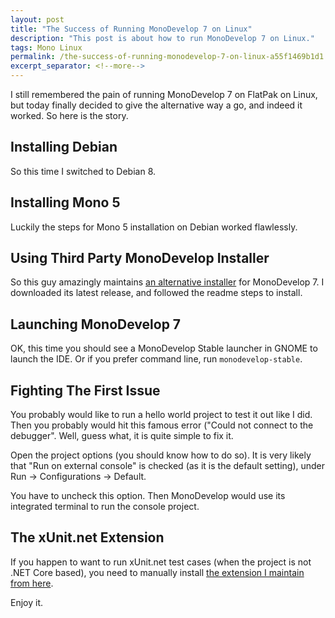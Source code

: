 ```yaml
---
layout: post
title: "The Success of Running MonoDevelop 7 on Linux"
description: "This post is about how to run MonoDevelop 7 on Linux."
tags: Mono Linux
permalink: /the-success-of-running-monodevelop-7-on-linux-a55f1469b1d1
excerpt_separator: <!--more-->
---
```

I still remembered the pain of running MonoDevelop 7 on FlatPak on Linux, but today finally decided to give the alternative way a go, and indeed it worked. So here is the story.
<!--more-->

## Installing Debian
So this time I switched to Debian 8.

## Installing Mono 5
Luckily the steps for Mono 5 installation on Debian worked flawlessly.

## Using Third Party MonoDevelop Installer
So this guy amazingly maintains [an alternative installer](https://github.com/cra0zy/monodevelop-run-installer) for MonoDevelop 7. I downloaded its latest release, and followed the readme steps to install.

## Launching MonoDevelop 7
OK, this time you should see a MonoDevelop Stable launcher in GNOME to launch the IDE. Or if you prefer command line, run `monodevelop-stable`.

## Fighting The First Issue

You probably would like to run a hello world project to test it out like I did. Then you probably would hit this famous error ("Could not connect to the debugger". Well, guess what, it is quite simple to fix it.

Open the project options (you should know how to do so). It is very likely that "Run on external console" is checked (as it is the default setting), under Run -> Configurations -> Default.

You have to uncheck this option. Then MonoDevelop would use its integrated terminal to run the console project.

## The xUnit.net Extension

If you happen to want to run xUnit.net test cases (when the project is not .NET Core based), you need to manually install [the extension I maintain from here](https://github.com/xunit/xamarinstudio.xunit).

Enjoy it.
